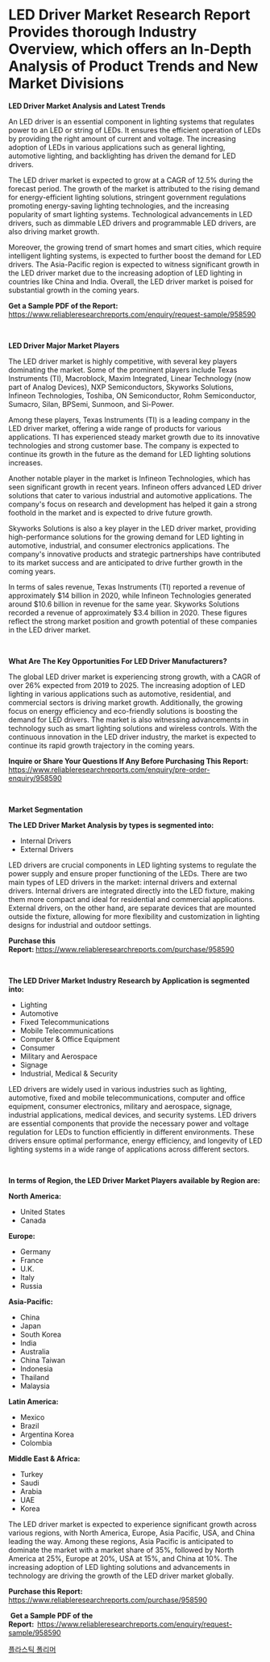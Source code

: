 <p><h1>LED Driver Market Research Report Provides thorough Industry Overview, which offers an In-Depth Analysis of Product Trends and New Market Divisions</h1></p><p><strong>LED Driver Market Analysis and Latest Trends</strong></p>
<p><p>An LED driver is an essential component in lighting systems that regulates power to an LED or string of LEDs. It ensures the efficient operation of LEDs by providing the right amount of current and voltage. The increasing adoption of LEDs in various applications such as general lighting, automotive lighting, and backlighting has driven the demand for LED drivers.</p><p>The LED driver market is expected to grow at a CAGR of 12.5% during the forecast period. The growth of the market is attributed to the rising demand for energy-efficient lighting solutions, stringent government regulations promoting energy-saving lighting technologies, and the increasing popularity of smart lighting systems. Technological advancements in LED drivers, such as dimmable LED drivers and programmable LED drivers, are also driving market growth.</p><p>Moreover, the growing trend of smart homes and smart cities, which require intelligent lighting systems, is expected to further boost the demand for LED drivers. The Asia-Pacific region is expected to witness significant growth in the LED driver market due to the increasing adoption of LED lighting in countries like China and India. Overall, the LED driver market is poised for substantial growth in the coming years.</p></p>
<p><strong>Get a Sample PDF of the Report:&nbsp;</strong> <a href="https://www.reliableresearchreports.com/enquiry/request-sample/958590">https://www.reliableresearchreports.com/enquiry/request-sample/958590</a></p>
<p>&nbsp;</p>
<p><strong>LED Driver Major Market Players</strong></p>
<p><p>The LED driver market is highly competitive, with several key players dominating the market. Some of the prominent players include Texas Instruments (TI), Macroblock, Maxim Integrated, Linear Technology (now part of Analog Devices), NXP Semiconductors, Skyworks Solutions, Infineon Technologies, Toshiba, ON Semiconductor, Rohm Semiconductor, Sumacro, Silan, BPSemi, Sunmoon, and Si-Power.</p><p>Among these players, Texas Instruments (TI) is a leading company in the LED driver market, offering a wide range of products for various applications. TI has experienced steady market growth due to its innovative technologies and strong customer base. The company is expected to continue its growth in the future as the demand for LED lighting solutions increases.</p><p>Another notable player in the market is Infineon Technologies, which has seen significant growth in recent years. Infineon offers advanced LED driver solutions that cater to various industrial and automotive applications. The company's focus on research and development has helped it gain a strong foothold in the market and is expected to drive future growth.</p><p>Skyworks Solutions is also a key player in the LED driver market, providing high-performance solutions for the growing demand for LED lighting in automotive, industrial, and consumer electronics applications. The company's innovative products and strategic partnerships have contributed to its market success and are anticipated to drive further growth in the coming years.</p><p>In terms of sales revenue, Texas Instruments (TI) reported a revenue of approximately $14 billion in 2020, while Infineon Technologies generated around $10.6 billion in revenue for the same year. Skyworks Solutions recorded a revenue of approximately $3.4 billion in 2020. These figures reflect the strong market position and growth potential of these companies in the LED driver market.</p></p>
<p>&nbsp;</p>
<p><strong>What Are The Key Opportunities For LED Driver Manufacturers?</strong></p>
<p><p>The global LED driver market is experiencing strong growth, with a CAGR of over 26% expected from 2019 to 2025. The increasing adoption of LED lighting in various applications such as automotive, residential, and commercial sectors is driving market growth. Additionally, the growing focus on energy efficiency and eco-friendly solutions is boosting the demand for LED drivers. The market is also witnessing advancements in technology such as smart lighting solutions and wireless controls. With the continuous innovation in the LED driver industry, the market is expected to continue its rapid growth trajectory in the coming years.</p></p>
<p><strong>Inquire or Share Your Questions If Any Before Purchasing This Report:</strong> <a href="https://www.reliableresearchreports.com/enquiry/pre-order-enquiry/958590">https://www.reliableresearchreports.com/enquiry/pre-order-enquiry/958590</a></p>
<p>&nbsp;</p>
<p><strong>Market Segmentation</strong></p>
<p><strong>The LED Driver Market Analysis by types is segmented into:</strong></p>
<p><ul><li>Internal Drivers</li><li>External Drivers</li></ul></p>
<p><p>LED drivers are crucial components in LED lighting systems to regulate the power supply and ensure proper functioning of the LEDs. There are two main types of LED drivers in the market: internal drivers and external drivers. Internal drivers are integrated directly into the LED fixture, making them more compact and ideal for residential and commercial applications. External drivers, on the other hand, are separate devices that are mounted outside the fixture, allowing for more flexibility and customization in lighting designs for industrial and outdoor settings.</p></p>
<p><strong>Purchase this Report:&nbsp;</strong><a href="https://www.reliableresearchreports.com/purchase/958590">https://www.reliableresearchreports.com/purchase/958590</a></p>
<p>&nbsp;</p>
<p><strong>The LED Driver Market Industry Research by Application is segmented into:</strong></p>
<p><ul><li>Lighting</li><li>Automotive</li><li>Fixed Telecommunications</li><li>Mobile Telecommunications</li><li>Computer & Office Equipment</li><li>Consumer</li><li>Military and Aerospace</li><li>Signage</li><li>Industrial, Medical & Security</li></ul></p>
<p><p>LED drivers are widely used in various industries such as lighting, automotive, fixed and mobile telecommunications, computer and office equipment, consumer electronics, military and aerospace, signage, industrial applications, medical devices, and security systems. LED drivers are essential components that provide the necessary power and voltage regulation for LEDs to function efficiently in different environments. These drivers ensure optimal performance, energy efficiency, and longevity of LED lighting systems in a wide range of applications across different sectors.</p></p>
<p>&nbsp;</p>
<p><strong>In terms of Region, the LED Driver Market Players available by Region are:</strong></p>
<p>
    <p> <strong> North America: </strong>
        <ul>
            <li>United States</li>
            <li>Canada</li>
        </ul>
        </p> 
    <p> <strong> Europe: </strong>
        <ul>
            <li>Germany</li>
            <li>France</li>
            <li>U.K.</li>
            <li>Italy</li>
            <li>Russia</li>
        </ul>
        </p> 
    <p> <strong> Asia-Pacific: </strong>
        <ul>
            <li>China</li>
            <li>Japan</li>
            <li>South Korea</li>
            <li>India</li>
            <li>Australia</li>
            <li>China Taiwan</li>
            <li>Indonesia</li>
            <li>Thailand</li>
            <li>Malaysia</li>
        </ul>
        </p> 
    <p> <strong> Latin America: </strong>
        <ul>
            <li>Mexico</li>
            <li>Brazil</li>
            <li>Argentina Korea</li>
            <li>Colombia</li>
        </ul>
        </p> 
    <p> <strong> Middle East & Africa: </strong>
        <ul>
            <li>Turkey</li>
            <li>Saudi</li>
            <li>Arabia</li>
            <li>UAE</li>
            <li>Korea</li>
        </ul>
    </p>
    </p>
<p><p>The LED driver market is expected to experience significant growth across various regions, with North America, Europe, Asia Pacific, USA, and China leading the way. Among these regions, Asia Pacific is anticipated to dominate the market with a market share of 35%, followed by North America at 25%, Europe at 20%, USA at 15%, and China at 10%. The increasing adoption of LED lighting solutions and advancements in technology are driving the growth of the LED driver market globally.</p></p>
<p><strong>Purchase this Report: </strong><a href="https://www.reliableresearchreports.com/purchase/958590">https://www.reliableresearchreports.com/purchase/958590</a></p>
<p>&nbsp;<strong>Get a Sample PDF of the Report:&nbsp;&nbsp;</strong><a href="https://www.reliableresearchreports.com/enquiry/request-sample/958590">https://www.reliableresearchreports.com/enquiry/request-sample/958590</a></p>
<p><strong></strong></p>
<p><p><a href="https://github.com/idcefvhkdut6/Market-Research-Report-List-1/blob/main/85131188483.md">플라스틱 폴리머</a></p></p>